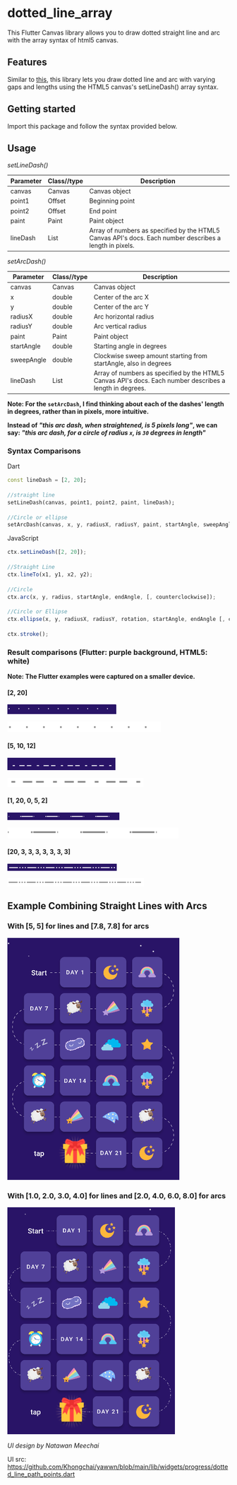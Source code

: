 # dotted_line_array

This Flutter Canvas library allows you to draw dotted straight line and arc with the array syntax of html5 canvas.

## Features

Similar to <a href="https://developer.mozilla.org/en-US/docs/Web/API/CanvasRenderingContext2D/setLineDash">this</a>, this library lets you draw dotted line and arc with varying gaps and lengths using the HTML5 canvas's setLineDash() array syntax.

## Getting started

Import this package and follow the syntax provided below.

## Usage

_setLineDash()_

| Parameter | Class//type  | Description                                                                                             |
|-----------|--------------|---------------------------------------------------------------------------------------------------------|
| canvas    | Canvas       | Canvas object                                                                                           |
| point1    | Offset       | Beginning point                                                                                         |
| point2    | Offset       | End point                                                                                               |
| paint     | Paint        | Paint object                                                                                            |
| lineDash  | List<double> | Array of numbers as specified by the HTML5 Canvas API's docs. Each number describes a length in pixels. |

_setArcDash()_

| Parameter  | Class//type  | Description                                                                                              |
|------------|--------------|----------------------------------------------------------------------------------------------------------|
| canvas     | Canvas       | Canvas object                                                                                            |
| x          | double       | Center of the arc X                                                                                      |
| y          | double       | Center of the arc Y                                                                                      |
| radiusX    | double       | Arc horizontal radius                                                                                    |
| radiusY    | double       | Arc vertical radius                                                                                      |
| paint      | Paint        | Paint object                                                                                             |
| startAngle | double       | Starting angle in degrees                                                                                |
| sweepAngle | double       | Clockwise sweep amount starting from startAngle, also in degrees                                         |
| lineDash   | List<double> | Array of numbers as specified by the HTML5 Canvas API's docs. Each number describes a length in degrees. |

**Note: For the `setArcDash`, I find thinking about each of the dashes' length in degrees, rather than in pixels, more intuitive.**

**Instead of _"this arc dash, when straightened, is 5 pixels long"_, we can say: _"this arc dash, for a circle of radius `x`, is `30` degrees in length"_**

### Syntax Comparisons

Dart

```dart
const lineDash = [2, 20];

//straight line
setLineDash(canvas, point1, point2, paint, lineDash);

//Circle or ellipse
setArcDash(canvas, x, y, radiusX, radiusY, paint, startAngle, sweepAngle, lineDash);
```

JavaScript

```js
ctx.setLineDash([2, 20]);

//Straight Line
ctx.lineTo(x1, y1, x2, y2);

//Circle
ctx.arc(x, y, radius, startAngle, endAngle, [, counterclockwise]);

//Circle or Ellipse
ctx.ellipse(x, y, radiusX, radiusY, rotation, startAngle, endAngle [, counterclockwise]);

ctx.stroke();
```

### Result comparisons (Flutter: purple background, HTML5: white)

**Note: The Flutter examples were captured on a smaller device.**

#### [2, 20]

![2,20 dart example](https://raw.githubusercontent.com/Khongchai/flutter_dotted_line_array/main/images/2%2C20/dart.png)

![2,20 javascript example](https://raw.githubusercontent.com/Khongchai/flutter_dotted_line_array/main/images/2%2C20/javascript.png)

#### [5, 10, 12]

![5,10,12 dart example](https://raw.githubusercontent.com/Khongchai/flutter_dotted_line_array/main/images/5%2C10%2C12/dart.png)

![5,10,12 javascript example](https://raw.githubusercontent.com/Khongchai/flutter_dotted_line_array/main/images/5%2C10%2C12/javascript.png)

#### [1, 20, 0, 5, 2]

![1,20,0,5,2 dart example](https://raw.githubusercontent.com/Khongchai/flutter_dotted_line_array/main/images/1%2C20%2C0%2C5%2C2/dart.png)

![1,20,0,5,2 javascript example](https://raw.githubusercontent.com/Khongchai/flutter_dotted_line_array/main/images/1%2C20%2C0%2C5%2C2/javascript.png)

#### [20, 3, 3, 3, 3, 3, 3, 3]

![20,3,3,3,3,3,3,3 dart example](https://raw.githubusercontent.com/Khongchai/flutter_dotted_line_array/main/images/20%2C3%2C3%2C3%2C3%2C3%2C3%2C3/dart.png)

![20,3,3,3,3,3,3,3 javascript example](https://raw.githubusercontent.com/Khongchai/flutter_dotted_line_array/main/images/20%2C3%2C3%2C3%2C3%2C3%2C3%2C3/javascript.png)

## Example Combining Straight Lines with Arcs

### With [5, 5] for lines and [7.8, 7.8] for arcs

![ui-example-with-equal-arrays-of-same-number](https://raw.githubusercontent.com/Khongchai/flutter_dotted_line_array/main/images/ui-examples/ui-example-1.png)

### With [1.0, 2.0, 3.0, 4.0] for lines and [2.0, 4.0, 6.0, 8.0] for arcs

![ui-example-with-arrays-of-different-numbers](https://raw.githubusercontent.com/Khongchai/flutter_dotted_line_array/main/images/ui-examples/ui-example-2.png)

_UI design by Natawan Meechai_

UI src: https://github.com/Khongchai/yawwn/blob/main/lib/widgets/progress/dotted_line_path_points.dart
